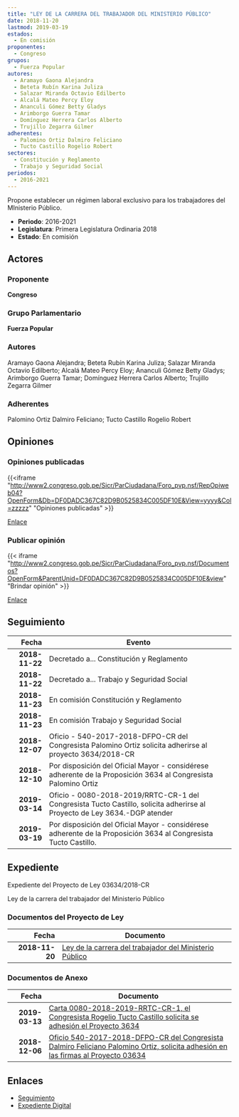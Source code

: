 ```yaml
---
title: "LEY DE LA CARRERA DEL TRABAJADOR DEL MINISTERIO PÚBLICO"
date: 2018-11-20
lastmod: 2019-03-19
estados: 
  - En comisión
proponentes: 
  - Congreso
grupos: 
  - Fuerza Popular
autores: 
  - Aramayo Gaona Alejandra
  - Beteta Rubín Karina Juliza
  - Salazar Miranda Octavio Edilberto
  - Alcalá Mateo Percy Eloy
  - Ananculi Gómez Betty Gladys
  - Arimborgo Guerra Tamar
  - Domínguez Herrera Carlos Alberto
  - Trujillo Zegarra Gilmer
adherentes: 
  - Palomino Ortiz Dalmiro Feliciano
  - Tucto Castillo Rogelio Robert
sectores: 
  - Constitución y Reglamento
  - Trabajo y Seguridad Social
periodos: 
  - 2016-2021
---
```


Propone establecer un régimen laboral exclusivo para los trabajadores del MInisterio Público.

- **Periodo**: 2016-2021
- **Legislatura**: Primera Legislatura Ordinaria 2018
- **Estado**: En comisión

## Actores

### Proponente

**Congreso**

### Grupo Parlamentario

**Fuerza Popular**

### Autores

Aramayo Gaona Alejandra; Beteta Rubín Karina Juliza; Salazar Miranda Octavio Edilberto; Alcalá Mateo Percy Eloy; Ananculi Gómez Betty Gladys; Arimborgo Guerra Tamar; Domínguez Herrera Carlos Alberto; Trujillo Zegarra Gilmer

### Adherentes

Palomino Ortiz Dalmiro Feliciano; Tucto Castillo Rogelio Robert


## Opiniones

### Opiniones publicadas

{{<iframe "http://www2.congreso.gob.pe/Sicr/ParCiudadana/Foro_pvp.nsf/RepOpiweb04?OpenForm&Db=DF0DADC367C82D9B0525834C005DF10E&View=yyyy&Col=zzzzz" "Opiniones publicadas" >}}

[Enlace](http://www2.congreso.gob.pe/Sicr/ParCiudadana/Foro_pvp.nsf/RepOpiweb04?OpenForm&Db=DF0DADC367C82D9B0525834C005DF10E&View=yyyy&Col=zzzzz)
### Publicar opinión

{{< iframe "http://www2.congreso.gob.pe/Sicr/ParCiudadana/Foro_pvp.nsf/Documentos?OpenForm&ParentUnid=DF0DADC367C82D9B0525834C005DF10E&view" "Brindar opinión" >}}

[Enlace](http://www2.congreso.gob.pe/Sicr/ParCiudadana/Foro_pvp.nsf/Documentos?OpenForm&ParentUnid=DF0DADC367C82D9B0525834C005DF10E&view)

## Seguimiento

| Fecha | Evento |
|------:|--------|
| **2018-11-22** | Decretado a... Constitución y Reglamento|
| **2018-11-22** | Decretado a... Trabajo y Seguridad Social|
| **2018-11-23** | En comisión Constitución y Reglamento|
| **2018-11-23** | En comisión Trabajo y Seguridad Social|
| **2018-12-07** | Oficio - 540-2017-2018-DFPO-CR del Congresista Palomino Ortiz solicita adherirse al proyecto 3634/2018-CR|
| **2018-12-10** | Por disposición del Oficial Mayor - considérese adherente de la Proposición 3634 al Congresista Palomino Ortiz|
| **2019-03-14** | Oficio - 0080-2018-2019/RRTC-CR-1 del Congresista Tucto Castillo, solicita adherirse al Proyecto de Ley 3634.-DGP atender|
| **2019-03-19** | Por disposición del Oficial Mayor - considérese adherente de la Proposición 3634 al Congresista Tucto Castillo.|


## Expediente

Expediente del Proyecto de Ley 03634/2018-CR

Ley de la carrera del trabajador del Ministerio Público


### Documentos del Proyecto de Ley

| Fecha | Documento |
|------:|--------|
| **2018-11-20** | [Ley de la carrera del trabajador del Ministerio Público](http://www.leyes.congreso.gob.pe/Documentos/2016_2021/Proyectos_de_Ley_y_de_Resoluciones_Legislativas/PL0363420181120.pdf) |

### Documentos de Anexo

| Fecha | Documento |
|------:|--------|
| **2019-03-13** | [Carta 0080-2018-2019-RRTC-CR-1, el Congresista Rogelio Tucto Castillo solicita se adhesión el Proyecto 3634](http://www.leyes.congreso.gob.pe/Documentos/2016_2021/Oficios/Congresistas/CARTA-0080-2018-2019-RRTC-CR-1.pdf) |
| **2018-12-06** | [Oficio 540-2017-2018-DFPO-CR del Congresista Dalmiro Feliciano Palomino Ortiz, solicita adhesión en las firmas al Proyecto 03634](http://www.leyes.congreso.gob.pe/Documentos/2016_2021/Oficios/Congresistas/OFICIO-540-2017-2018-DFPO-CR.pdf) |

## Enlaces 

- [Seguimiento](http://www2.congreso.gob.pehttp://www2.congreso.gob.pe/Sicr/TraDocEstProc/CLProLey2016.nsf/f7fff46988ca05b1052578e100829cc7/efda49c6e185d14e0525834b007e904a?OpenDocument)
- [Expediente Digital](http://www2.congreso.gob.pehttp://www2.congreso.gob.pe/Sicr/TraDocEstProc/CLProLey2016.nsf/f7fff46988ca05b1052578e100829cc7/efda49c6e185d14e0525834b007e904a?OpenDocument&Click=05257FB7005EB655.eb71d0cf91d8294e05256cdf006b5706/$Body/0.1C6C)

